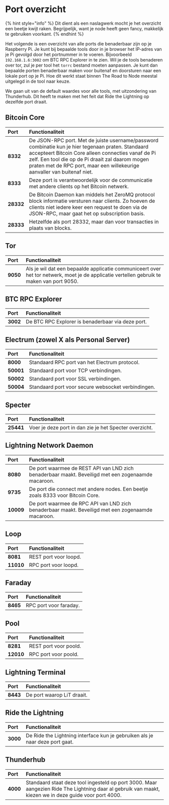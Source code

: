 # Port overzicht

{% hint style="info" %}
Dit dient als een naslagwerk mocht je het overzicht een beetje kwijt raken. Begrijpelijk, want je node heeft geen fancy, makkelijk te gebruiken voorkant.
{% endhint %}

Het volgende is een overzicht van alle ports die benaderbaar zijn op je Raspberry Pi. Je kunt bij bepaalde tools door in je browser het IP-adres van je Pi gevolgd door het portnummer in te voeren. Bijvoorbeeld `192.168.1.6:3002` om BTC RPC Explorer in te zien. Wil je de tools benaderen over tor, zul je per tool het `torrc` bestand moeten aanpassen. Je kunt dan bepaalde porten benaderbaar maken voor buitenaf en doorsturen naar een lokale port op je Pi. Hoe dit werkt staat binnen The Road to Node meestal uitgelegd in de tool naar keuze.

We gaan uit van de default waardes voor alle tools, met uitzondering van Thunderhub. Dit heeft te maken met het feit dat Ride the Lightning op dezelfde port draait.

## Bitcoin Core

| Port | Functionaliteit |
| :--- | :--- |
| **8332** | De JSON-RPC port. Met de juiste username/password combinatie kun je hier tegenaan praten. Standaard accepteert Bitcoin Core alleen connecties vanaf de Pi zelf. Een tool die op de Pi draait zal daarom mogen praten met de RPC port, maar een willekeurige aanvaller van buitenaf niet. |
| **8333** | Deze port is verantwoordelijk voor de communicatie met andere clients op het Bitcoin netwerk. |
| **28332** | De Bitcoin Daemon kan middels het ZeroMQ protocol block informatie versturen naar clients. Zo hoeven de clients niet iedere keer een request te doen via de JSON-RPC, maar gaat het op subscription basis. |
| **28333** | Hetzelfde als port 28332, maar dan voor transacties in plaats van blocks. |

## Tor

| Port | Functionaliteit |
| :--- | :--- |
| **9050** | Als je wil dat een bepaalde applicatie communiceert over het tor netwerk, moet je de applicatie vertellen gebruik te maken van port 9050. |

## BTC RPC Explorer

| Port | Functionaliteit |
| :--- | :--- |
| **3002** | De BTC RPC Explorer is benaderbaar via deze port. |

## Electrum \(zowel X als Personal Server\)

| Port | Functionaliteit |
| :--- | :--- |
| **8000** | Standaard RPC port van het Electrum protocol. |
| **50001** | Standaard port voor TCP verbindingen. |
| **50002** | Standaard port voor SSL verbindingen. |
| **50004** | Standaard port voor secure websocket verbindingen. |

## Specter

| Port | Functionaliteit |
| :--- | :--- |
| **25441** | Voer je deze port in dan zie je het Specter overzicht. |

## Lightning Network Daemon

| Port | Functionaliteit |
| :--- | :--- |
| **8080** | De port waarmee de REST API van LND zich benaderbaar maakt. Beveiligd met een zogenaamde macaroon. |
| **9735** | De port die connect met andere nodes. Een beetje zoals 8333 voor Bitcoin Core. |
| **10009** | De port waarmee de RPC API van LND zich benaderbaar maakt. Beveiligd met een zogenaamde macaroon. |

## Loop

| Port | Functionaliteit |
| :--- | :--- |
| **8081** | REST port voor loopd. |
| **11010** | RPC port voor loopd. |

## Faraday

| Port | Functionaliteit |
| :--- | :--- |
| **8465** | RPC port voor faraday. |

## Pool

| Port | Functionaliteit |
| :--- | :--- |
| **8281** | REST port voor poold. |
| **12010** | RPC port voor poold. |

## Lightning Terminal

| Port | Functionaliteit |
| :--- | :--- |
| **8443** | De port waarop LiT draait. |

## Ride the Lightning

| Port | Functionaliteit |
| :--- | :--- |
| **3000** | De Ride the Lightning interface kun je gebruiken als je naar deze port gaat. |

## Thunderhub

| Port | Functionaliteit |
| :--- | :--- |
| **4000** | Standaard staat deze tool ingesteld op port 3000. Maar aangezien Ride The Lightning daar al gebruik van maakt, kiezen we in deze guide voor port 4000. |

